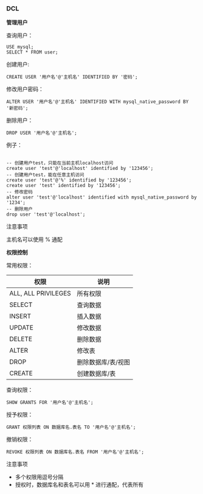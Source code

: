 ﻿### DCL

**管理用户**

查询用户：

```
USE mysql;
SELECT * FROM user;
```
创建用户:

`CREATE USER '用户名'@'主机名' IDENTIFIED BY '密码';`

修改用户密码：

`ALTER USER '用户名'@'主机名' IDENTIFIED WITH mysql_native_password BY '新密码';`

删除用户：

`DROP USER '用户名'@'主机名';`

例子：
```

-- 创建用户test，只能在当前主机localhost访问
create user 'test'@'localhost' identified by '123456';
-- 创建用户test，能在任意主机访问
create user 'test'@'%' identified by '123456';
create user 'test' identified by '123456';
-- 修改密码
alter user 'test'@'localhost' identified with mysql_native_password by '1234';
-- 删除用户
drop user 'test'@'localhost';
```

注意事项

主机名可以使用 % 通配

**权限控制**

常用权限：

| 权限                | 说明               |
| ------------------- | ------------------ |
| ALL, ALL PRIVILEGES | 所有权限           |
| SELECT              | 查询数据           |
| INSERT              | 插入数据           |
| UPDATE              | 修改数据           |
| DELETE              | 删除数据           |
| ALTER               | 修改表             |
| DROP                | 删除数据库/表/视图 |
| CREATE              | 创建数据库/表      |

查询权限：

`SHOW GRANTS FOR '用户名'@'主机名';`

授予权限：

`GRANT 权限列表 ON 数据库名.表名 TO '用户名'@'主机名';`

撤销权限：

`REVOKE 权限列表 ON 数据库名.表名 FROM '用户名'@'主机名';`

注意事项
- 多个权限用逗号分隔
- 授权时，数据库名和表名可以用 * 进行通配，代表所有